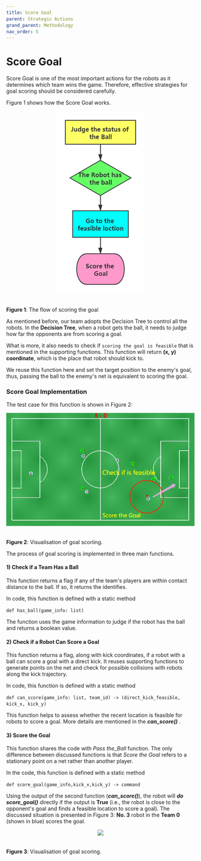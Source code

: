 ```yaml
---
title: Score Goal 
parent: Strategic Actions
grand_parent: Methodology
nav_order: 5
---
```


# Score Goal

Score Goal is one of the most important actions for the robots as it determines which team wins the game. Therefore, effective strategies for goal scoring should be considered carefully. 

Figure 1 shows how the Score Goal works. 

   <p align="center">
      <img src="../../Images/Score_Goal_flow.png" /><br><br>
   </p>

__Figure 1__: The flow of scoring the goal

As mentioned before, our team adopts the Decision Tree to control all the robots. In the **Decision Tree**, when a robot gets the ball, it needs to judge how far the opponents are from scoring a goal.

What is more, it also needs to check if ```scoring the goal is feasible``` that is mentioned in the supporting functions. This function will return **(x, y) coordinate**, which is the place that robot should kick to. 

We reuse this function here and set the target position to the enemy's goal, thus, passing the ball to the enemy's net is equivalent to scoring the goal.


### Score Goal Implementation
The test case for this function is shown in Figure 2:

   <p align="center">
      <img src="../../Images/Score_Goal.png" /><br><br>
   </p>

__Figure 2__: Visualisation of goal scoriing.

The process of goal scoring is implemented in three main functions. 

#### 1) Check if a Team Has a Ball

This function returns a flag if any of the team's players are within contact distance to the ball. 
If so, it returns the identifies.

In code, this function is defined with a static method 

```def has_ball(game_info: list)```

The function uses the game information to judge if the robot has the ball and returns a boolean value.
        
#### 2) Check if a Robot Can Score a Goal

This function returns a flag, along with kick coordinates, if a robot with a ball can score a goal with a direct kick. 
It reuses supporting functions to generate points on the net and check for possible collisions with robots along the kick trajectory.

In code, this function is defined with a static method 

```def can_score(game_info: list, team_id) -> (direct_kick_feasible, kick_x, kick_y)```

This function helps to assess whether the recent location is feasible for robots to score a goal. More details are mentioned in the ***can_score()*** .



#### 3) Score the Goal

This function shares the code with _Pass the_Ball_ function. The only difference between discussed functions is that _Score the Goal_ refers to a stationary point on a net rather than another player.

In the code, this function is defined with a static method 

```def score_goal(game_info,kick_x,kick_y) -> command ```

Using the output of the second function (***can_score()***), the robot will ***do score_goal()*** directly if the output is **True** (i.e., the robot is close to the opponent's goal and finds a feasible location to score a goal). The discussed situation is presented in Figure 3:  **No. 3** robot in the **Team 0** (shown in blue) scores the goal.

<p align="center">
   <img src="../../Images/Score_Goal.gif" /><br><br>
</p>

__Figure 3__: Visualisation of goal scoring.
